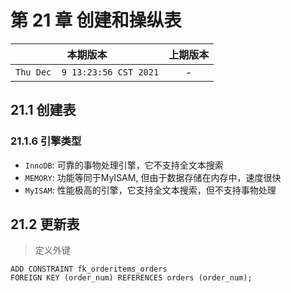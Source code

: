 # 第 21 章 创建和操纵表

|本期版本| 上期版本
|:---:|:---:
`Thu Dec  9 13:23:56 CST 2021` | -

## 21.1 创建表

### 21.1.6 引擎类型

* `InnoDB`: 可靠的事物处理引擎，它不支持全文本搜索
* `MEMORY`: 功能等同于MyISAM, 但由于数据存储在内存中，速度很快
* `MyISAM`: 性能极高的引擎，它支持全文本搜索，但不支持事物处理


## 21.2 更新表

> 定义外键

```
ADD CONSTRAINT fk_orderitems_orders
FOREIGN KEY (order_num) REFERENCES orders (order_num);
```